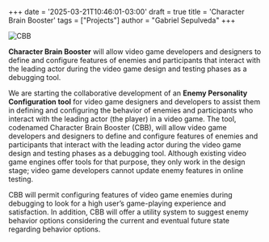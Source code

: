 +++
date = '2025-03-21T10:46:01-03:00'
draft = true
title = 'Character Brain Booster'
tags =  ["Projects"]
author = "Gabriel Sepulveda" 
+++


![CBB](/images/CBB_conceptual_2.png)

**Character Brain Booster** will allow video game developers and designers to define and configure features of enemies and participants that interact with the leading actor during the video game design and testing phases as a debugging tool.

We are starting the collaborative development of an **Enemy Personality Configuration tool** for video game designers and developers to assist them in defining and configuring the behavior of enemies and participants who interact with the leading actor (the player) in a video game. The tool, codenamed Character Brain Booster (CBB), will allow video game developers and designers to define and configure features of enemies and participants that interact with the leading actor during the video game design and testing phases as a debugging tool. Although existing video game engines offer tools for that purpose, they only work in the design stage; video game developers cannot update enemy features in online testing. 


CBB will permit configuring features of video game enemies during debugging to look for a high user’s game-playing experience and satisfaction. In addition, CBB will offer a utility system to suggest enemy behavior options considering the current and eventual future state regarding behavior options.